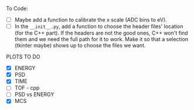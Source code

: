 To Code:
* [ ] Maybe add a function to calibrate the x scale (ADC bins to eV).
* [ ] In the `__init__.py`, add a function to choose the header files' location (for the C++ part). If the headers are not the good ones, C++ won't find them and we need the full path for it to work. Make it so that a selection (tkinter maybe) shows up to choose the files we want. 

PLOTS TO DO

* [X] ENERGY
* [X] PSD
* [X] TIME
* [ ] TOF - cpp
* [ ] PSD vs ENERGY
* [X] MCS
